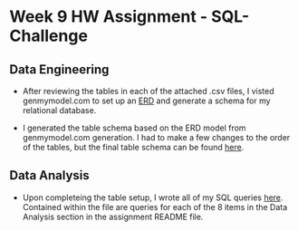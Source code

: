 # Week 9 HW Assignment - SQL-Challenge

## Data Engineering
* After reviewing the tables in each of the attached .csv files, I visted genmymodel.com to set up an [ERD](/EmployeeSQL/SQL_Challenge_Schema_Diagram.jpeg) and generate a schema for my relational database.

* I generated the table schema based on the ERD model from genmymodel.com generation. I had to make a few changes to the order of the tables, but the final table schema can be found [here](/EmployeeSQL/sql-challenge-schema-file.sql).

## Data Analysis
* Upon completeing the table setup, I wrote all of my SQL queries [here](/EmployeeSQL/sql-challenge-queries-file.sql). Contained within the file are queries for each of the 8 items in the Data Analysis section in the assignment README file.
